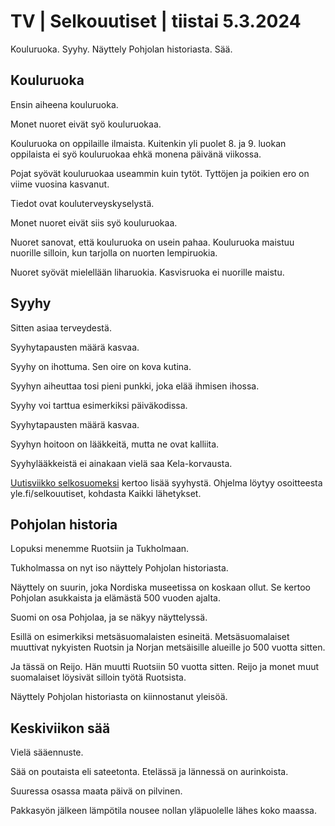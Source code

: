 # TV \| Selkouutiset \| tiistai 5.3.2024

Kouluruoka. Syyhy. Näyttely Pohjolan historiasta. Sää.

## Kouluruoka

Ensin aiheena kouluruoka.

Monet nuoret eivät syö kouluruokaa.

Kouluruoka on oppilaille ilmaista. Kuitenkin yli puolet 8. ja 9. luokan oppilaista ei syö kouluruokaa ehkä monena päivänä viikossa.

Pojat syövät kouluruokaa useammin kuin tytöt. Tyttöjen ja poikien ero on viime vuosina kasvanut.

Tiedot ovat kouluterveyskyselystä.

Monet nuoret eivät siis syö kouluruokaa.

Nuoret sanovat, että kouluruoka on usein pahaa. Kouluruoka maistuu nuorille silloin, kun tarjolla on nuorten lempiruokia.

Nuoret syövät mielellään liharuokia. Kasvisruoka ei nuorille maistu.

## Syyhy

Sitten asiaa terveydestä.

Syyhytapausten määrä kasvaa.

Syyhy on ihottuma. Sen oire on kova kutina.

Syyhyn aiheuttaa tosi pieni punkki, joka elää ihmisen ihossa.

Syyhy voi tarttua esimerkiksi päiväkodissa.

Syyhytapausten määrä kasvaa.

Syyhyn hoitoon on lääkkeitä, mutta ne ovat kalliita.

Syyhylääkkeistä ei ainakaan vielä saa Kela-korvausta.

[Uutisviikko selkosuomeksi](https://yle.fi/a/74-20077411) kertoo lisää syyhystä. Ohjelma löytyy osoitteesta yle.fi/selkouutiset, kohdasta Kaikki lähetykset.

## Pohjolan historia

Lopuksi menemme Ruotsiin ja Tukholmaan.

Tukholmassa on nyt iso näyttely Pohjolan historiasta.

Näyttely on suurin, joka Nordiska museetissa on koskaan ollut. Se kertoo Pohjolan asukkaista ja elämästä 500 vuoden ajalta.

Suomi on osa Pohjolaa, ja se näkyy näyttelyssä.

Esillä on esimerkiksi metsäsuomalaisten esineitä. Metsäsuomalaiset muuttivat nykyisten Ruotsin ja Norjan metsäisille alueille jo 500 vuotta sitten.

Ja tässä on Reijo. Hän muutti Ruotsiin 50 vuotta sitten. Reijo ja monet muut suomalaiset löysivät silloin työtä Ruotsista.

Näyttely Pohjolan historiasta on kiinnostanut yleisöä.

## Keskiviikon sää

Vielä sääennuste.

Sää on poutaista eli sateetonta. Etelässä ja lännessä on aurinkoista.

Suuressa osassa maata päivä on pilvinen.

Pakkasyön jälkeen lämpötila nousee nollan yläpuolelle lähes koko maassa.

